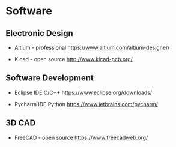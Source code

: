 # Software

## Electronic Design

- Altium - professional
https://www.altium.com/altium-designer/

- Kicad - open source
http://www.kicad-pcb.org/

## Software Development

- Eclipse IDE C/C++
https://www.eclipse.org/downloads/

- Pycharm IDE Python
https://www.jetbrains.com/pycharm/

## 3D CAD

- FreeCAD - open source
https://www.freecadweb.org/

